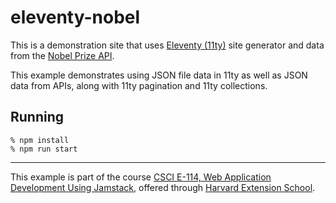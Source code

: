 # eleventy-nobel

This is a demonstration site that uses [Eleventy (11ty)](https://11ty.dev/) site generator and data from the [Nobel Prize API](https://www.nobelprize.org/about/developer-zone-2/).

This example demonstrates using JSON file data in 11ty as well as JSON data from APIs, along with 11ty pagination and 11ty collections.

## Running
```
% npm install
% npm run start
```
---
This example is part of the course [CSCI E-114, Web Application Development Using Jamstack](https://courses.dce.harvard.edu/?details&crn=26437), offered through [Harvard Extension School](https://extension.harvard.edu/).
